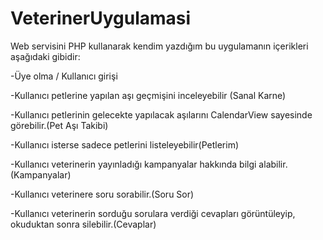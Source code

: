 # VeterinerUygulamasi

Web servisini PHP kullanarak kendim yazdığım bu uygulamanın içerikleri aşağıdaki gibidir:

-Üye olma / Kullanıcı girişi

-Kullanıcı petlerine yapılan aşı geçmişini inceleyebilir (Sanal Karne)

-Kullanıcı petlerinin gelecekte yapılacak aşılarını CalendarView sayesinde görebilir.(Pet Aşı Takibi)

-Kullanıcı isterse sadece petlerini listeleyebilir(Petlerim)

-Kullanıcı veterinerin yayınladığı kampanyalar hakkında bilgi alabilir.(Kampanyalar)

-Kullanıcı veterinere soru sorabilir.(Soru Sor)

-Kullanıcı veterinerin sorduğu sorulara verdiği cevapları görüntüleyip, okuduktan sonra silebilir.(Cevaplar)
